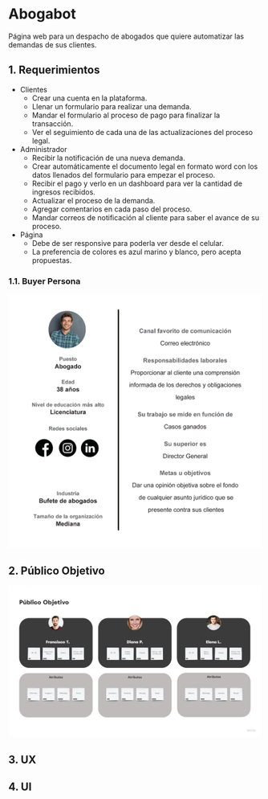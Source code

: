 # Abogabot
Página web para un despacho de abogados que quiere automatizar las demandas de sus clientes.
## 1. Requerimientos
- Clientes
	- Crear una cuenta en la plataforma.
	- Llenar un formulario para realizar una demanda.
	- Mandar el formulario al proceso de pago para finalizar la transacción.
	- Ver el seguimiento de cada una de las actualizaciones del proceso legal.
- Administrador
	- Recibir la notificación de una nueva demanda.
	- Crear automáticamente el documento legal en formato word con los datos llenados del formulario para empezar el proceso.
	- Recibir el pago y verlo en un dashboard para ver la cantidad de ingresos recibidos.
	- Actualizar el proceso de la demanda.
	- Agregar comentarios en cada paso del proceso.
	- Mandar correos de notificación al cliente para saber el avance de su proceso.
- Página
	- Debe de ser responsive para poderla ver desde el celular.
	- La preferencia de colores es azul marino y blanco, pero acepta propuestas.
### 1.1. Buyer Persona
![Buyer Persona](https://github.com/feli20/abogabot/blob/main/imagenes/buyer_persona.png)
## 2. Público Objetivo
![Publico Objetivo](https://github.com/feli20/abogabot/blob/main/imagenes/publico_objetivo.jpg)
## 3. UX
## 4. UI

